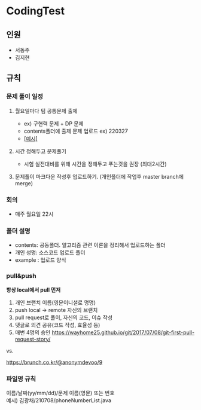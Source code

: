 # CodingTest
## 인원
- 서동주
- 김지현

## 규칙

### 문제 풀이 일정
1.  월요일마다 팀 공통문제 출제
    -   ex) 구현력 문제 + DP 문제
    - contents폴더에 출제 문제 업로드 ex) 220327
    - [[예시]](https://github.com/Club-coding/CodingTest/blob/main/contents/%EB%AC%B8%EC%A0%9C%20%EC%B6%9C%EC%A0%9C%20%EC%98%88%EC%8B%9C.md)
2.  시간 정해두고 문제풀기
    
    -   시험 실전대비를 위해 시간을 정해두고 푸는것을 권장 (최대2시간)
3.  문제풀이 마크다운 작성후 업로드하기. (개인폴더에 작업후 master branch에 merge)

### 회의
- 매주 월요일 22시

### 폴더 설명

-   contents: 공동폴더. 알고리즘 관련 이론을 정리해서 업로드하는 폴더
-   개인 성명: 소스코드 업로드 폴더
-   example : 업로드 양식


### pull&push
**항상 local에서 pull 먼저**
1. 개인 브랜치 이름(영문이니셜로 명명)
2. push local -> remote 자신의 브랜치
3. pull request로 풀이, 자신의 코드, 이슈 작성
4. 댓글로 의견 공유(코드 작성, 효율성 등)
5. 매번 4명의 승인
https://wayhome25.github.io/git/2017/07/08/git-first-pull-request-story/    
    
vs.    
      
https://brunch.co.kr/@anonymdevoo/9    

### 파일명 규칙
이름/날짜(yy/mm/dd)/문제 이름(영문) 또는 번호    
예시) 김광채/210708/phoneNumberList.java
